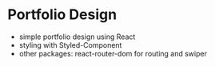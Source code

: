 # Portfolio Design

* simple portfolio design using React
* styling with Styled-Component
* other packages: react-router-dom for routing and swiper

